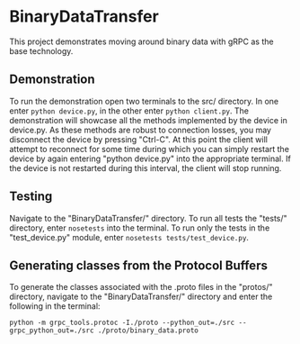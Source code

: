 # BinaryDataTransfer
This project demonstrates moving around binary data with gRPC as the base technology. 

## Demonstration 
To run the demonstration open two terminals to the src/ directory. In one enter `python device.py`, in the other enter `python client.py`. The demonstration will showcase all the methods implemented by the device in device.py. As these methods are robust to connection losses, you may disconnect the device by pressing "Ctrl-C". At this point the client will attempt to reconnect for some time during which you can simply restart the device by again entering "python device.py" into the appropriate terminal. If the device is not restarted during this interval, the client will stop running.

## Testing
Navigate to the "BinaryDataTransfer/" directory. To run all tests the "tests/" directory, enter `nosetests` into the terminal. To run only the tests in the "test_device.py" module, enter `nosetests tests/test_device.py`.

## Generating classes from the Protocol Buffers
To generate the classes associated with the .proto files in the "protos/" directory, navigate to the "BinaryDataTransfer/" directory and enter the following in the terminal:

`python -m grpc_tools.protoc -I./proto --python_out=./src --grpc_python_out=./src ./proto/binary_data.proto`

